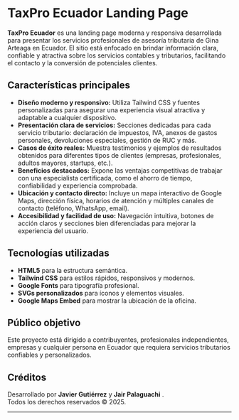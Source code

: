 # TaxPro Ecuador Landing Page

**TaxPro Ecuador** es una landing page moderna y responsiva desarrollada para presentar los servicios profesionales de asesoría tributaria de Gina Arteaga en Ecuador. El sitio está enfocado en brindar información clara, confiable y atractiva sobre los servicios contables y tributarios, facilitando el contacto y la conversión de potenciales clientes.

## Características principales

- **Diseño moderno y responsivo:** Utiliza Tailwind CSS y fuentes personalizadas para asegurar una experiencia visual atractiva y adaptable a cualquier dispositivo.
- **Presentación clara de servicios:** Secciones dedicadas para cada servicio tributario: declaración de impuestos, IVA, anexos de gastos personales, devoluciones especiales, gestión de RUC y más.
- **Casos de éxito reales:** Muestra testimonios y ejemplos de resultados obtenidos para diferentes tipos de clientes (empresas, profesionales, adultos mayores, startups, etc.).
- **Beneficios destacados:** Expone las ventajas competitivas de trabajar con una especialista certificada, como el ahorro de tiempo, confiabilidad y experiencia comprobada.
- **Ubicación y contacto directo:** Incluye un mapa interactivo de Google Maps, dirección física, horarios de atención y múltiples canales de contacto (teléfono, WhatsApp, email).
- **Accesibilidad y facilidad de uso:** Navegación intuitiva, botones de acción claros y secciones bien diferenciadas para mejorar la experiencia del usuario.

## Tecnologías utilizadas

- **HTML5** para la estructura semántica.
- **Tailwind CSS** para estilos rápidos, responsivos y modernos.
- **Google Fonts** para tipografía profesional.
- **SVGs personalizados** para íconos y elementos visuales.
- **Google Maps Embed** para mostrar la ubicación de la oficina.

## Público objetivo

Este proyecto está dirigido a contribuyentes, profesionales independientes, empresas y cualquier persona en Ecuador que requiera servicios tributarios confiables y personalizados.

## Créditos

Desarrollado por **Javier Gutiérrez** y **Jair Palaguachi**  .   
Todos los derechos reservados © 2025.

---
